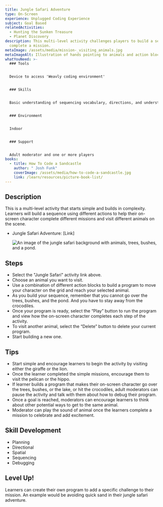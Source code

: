 ```yaml
---
title: Jungle Safari Adventure
type: On-Screen
experience: Unplugged Coding Experience
subject: Goal Based
relatedActivities:
  - Hunting the Sunken Treasure
  - Planet Discovery
description: This multi-level activity challenges players to build a sequence to
  complete a mission.
metaImage: /assets/media/mission-_visiting_animals.jpg
metaImageAlt: Illustration of hands pointing to animals and action blocks on branch
whatYouNeed: >-
  ### Tools


  Device to access 'Weavly coding environment'


  ### Skills


  Basic understanding of sequencing vocabulary, directions, and understanding of the selected coding environment


  ### Environment


  Indoor 


  ### Support


  Adult moderator and one or more players
books:
  - title: How To Code a Sandcastle
    author: " Josh Funk"
    coverImage: /assets/media/how-to-code-a-sandcastle.jpg
    link: /learn/resources/picture-book-list/
---
```

## Description

This is a multi-level activity that starts simple and builds in complexity. Learners will build a sequence using different actions to help their on-screen character complete different missions and visit different animals on the scene.

* Jungle Safari Adventure: \[Link]



  ![An image of the jungle safari background with animals, trees, bushes, and a pond.](/assets/media/jungle-safari.svg "Mission: Visiting Animals")

## Steps

* Select the "Jungle Safari" activity link above.
* Choose an animal you want to visit.
* Use a combination of different action blocks to build a program to move your character on the grid and reach your selected animal.
* As you build your sequence, remember that you cannot go over the trees, bushes, and the pond. And you have to stay away from the crocodiles. 
* Once your program is ready, select the “Play” button to run the program and view how the on-screen character completes each step of the activity.
* To visit another animal, select the “Delete” button to delete your current program.
* Start building a new one.

## Tips

* Start simple and encourage learners to begin the activity by visiting either the giraffe or the lion.
* Once the learner completed the simple missions, encourage them to visit the pelican or the hippo. 
* If learner builds a program that makes their on-screen character go over the trees, bushes, or the lake, or hit the crocodiles, adult moderators can pause the activity and talk with them about how to debug their program. 
* Once a goal is reached, moderators can encourage learners to think about other potential ways to get to the same animal.
* Moderator can play the sound of animal once the learners complete a mission to celebrate and add excitement.

## Skill Development

* Planning
* Directional
* Spatial
* Sequencing
* Debugging

## Level Up!

Learners can create their own program to add a specific challenge to their mission. An example would be avoiding quick sand in their jungle safari adventure.